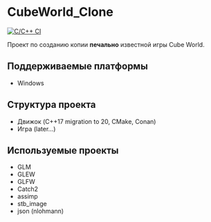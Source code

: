 # CubeWorld_Clone

[![C/C++ CI](https://github.com/FrideakisAB/CubeWorld_Clone/actions/workflows/c-cpp.yml/badge.svg)](https://github.com/FrideakisAB/CubeWorld_Clone/actions/workflows/c-cpp.yml)

Проект по созданию копии **печально** известной игры Cube World.

## Поддерживаемые платформы

* Windows

## Структура проекта

* Движок (C++17 migration to 20, CMake, Conan)
* Игра (later...)

## Используемые проекты

* GLM
* GLEW
* GLFW
* Catch2
* assimp
* stb_image
* json (nlohmann)
